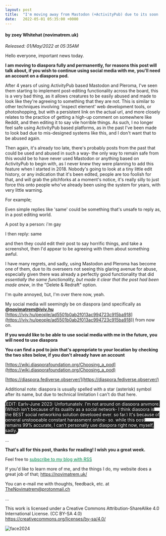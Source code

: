 ```yaml
---
layout: post
title:  "I'm moving away from Mastodon (+ActivityPub) due to its soon 'post editing' functionality being a large avenue for abuse"
date:   2022-05-01 05:35:00 +0000
---
```

#### by zoey Whitehat (novimatrem.uk)
*Released: 01/May/2022 at 05:35AM*

Hello everyone, important news today.

**I am moving to diaspora fully and permanently, for reasons this post will talk about, if you wish to continue using social media with me, you'll need an account on a diaspora pod.**

After 4 years of using ActivityPub based Mastodon and Pleroma, I've seen them starting to implement post-editing functionality across the board, this is a very bad thing, as it allows creatures to be easily abused and made to look like they're agreeing to something that they are not. This is similar to other techniques involving 'inspect element' web development tools, or photoshopping, but with a persistent link on the actual url, and more closely relates to the practice of getting a high-up comment on somewhere like Reddit, and then editing it to say vile horrible things. As such, I no longer feel safe using ActivityPub based platforms, as in the past I've been made to look bad due to mis-designed systems like this, and I don't want that to be abused again. 

Then again, it's already too late, there's probably posts from the past that could be used and abused in such a way- the only way to remain safe from this would be to have never used Mastodon or anything based on ActivityPub to begin with, as I never knew they were planning to add this feature when I started in 2018. Nobody's going to look at a tiny little edit history, or any indication that it's been edited, people are too foolish for that, and will grab the pitchforks at a moment's notice, it's really silly to just force this onto people who've already been using the system for years, with very little warning.

For example;

Even simple replies like 'same' could be something that's unsafe to reply as, in a post editing world.

A post by a person: i'm gay

I then reply: same

and then they could edit their post to say horrific things, and take a screenshot, then I'd appear to be agreeing with them about something awful.

I have many regrets, and sadly, using Mastodon and Pleroma has become one of them, due to its overseers not seeing this glaring avenue for abuse, especially given there was already a perfectly good functionality that did *essentially the same functionality, but made it clear that the post had been made anew*, in the "Delete & Redraft" option.

I'm quite annoyed, but, I'm over there now, yeah.

My social media will seemingly be on diaspora (and specifically as **@novimatrem@iviv.hu** [https://iviv.hu/people/ad5501b0ab2f013ac994723c915ba918](https://iviv.hu/people/ad5501b0ab2f013ac994723c915ba918)) from now on.

**If you would like to be able to use social media with me in the future, you will need to use diaspora**

**You can find a pod to join that's appropriate to your location by checking the two sites below, if you don't already have an account**

[https://wiki.diasporafoundation.org/Choosing_a_pod](https://wiki.diasporafoundation.org/Choosing_a_pod)

[https://diaspora.fediverse.observer/](https://diaspora.fediverse.observer/)

Additional note: diaspora is usually spelled with a star (asterisk) symbol after its name, but due to technical limitation I can't do that here.

<span style="background-color:#1e1e1e; color:white; padding:3px; border-radius: 32px; font-weight:400; text-rendering: optimizeLegibility; text-shadow: 1px 1px 1px rgb(0, 0, 0);">
EDIT: Early-June 2023: Unfortunately, I’m not around on diaspora anymore. (Which isn't because of its quality as a social network- I think diaspora is the BEST social networking solution developed ever, so far.) It's because of general unstoppable constant harassment online- so, while this post remains 99% accurate, I can't personally use diaspora right now, myself, sadly.
</span>

...

**That's all for this post, thanks for reading! I wish you a great week.**

Feel free to <a href="https://novimatrem.gitlab.io/blog/feed.xml" style="color: #008148" target="_blank">subscribe to my blog with RSS</a>

If you'd like to learn more of me, and the things I do, my website does a great job of that; <a href="https://novimatrem.uk/" style="color: #008148" target="_blank">https://novimatrem.uk/</a>

You can e-mail me with thoughts, feedback, etc. at [TheNovimatrem@protonmail.ch](mailto:TheNovimatrem@protonmail.ch)

...

This work is licensed under a Creative Commons Attribution-ShareAlike 4.0 International License. (CC BY-SA 4.0)
<a href="https://creativecommons.org/licenses/by-sa/4.0/" target="_blank">https://creativecommons.org/licenses/by-sa/4.0/</a>

![face2024](https://gitlab.com/Novimatrem/blog/-/raw/master/face2024.png)
